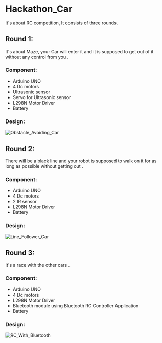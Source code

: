 # Hackathon_Car
It's about RC competition, It consists of three rounds.
## Round 1:
It's about Maze, your Car will enter it and it is supposed to get out of it without any control from you .
### Component:
- Arduino UNO
- 4 Dc motors
- Ultrasonic sensor 
- Servo for Ultrasonic sensor 
- L298N Motor Driver 
- Battery
### Design:
![Obstacle_Avoiding_Car](https://user-images.githubusercontent.com/92521186/193157227-0268a81f-e712-4a92-b44a-98323f5b613d.jpg)
   
   
   
## Round 2:
There will be a black line and your robot is supposed to walk on it for as long as possible without getting out .
### Component:
- Arduino UNO
- 4 Dc motors
- 2 IR sensor 
- L298N Motor Driver 
- Battery
### Design:
![Line_Follower_Car](https://user-images.githubusercontent.com/92521186/193157275-d20964a4-57a0-49bd-b920-2ee599a9e0f1.png)


## Round 3:
It's a race with the other cars .
### Component:
- Arduino UNO
- 4 Dc motors
- L298N Motor Driver 
- Bluetooth module using Bluetooth RC Controller Application
- Battery 
### Design:
![RC_With_Bluetooth](https://user-images.githubusercontent.com/92521186/193157300-421266ba-4402-493c-bc81-0d15c9aa883f.jpg)
